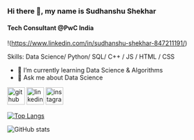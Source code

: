 ### Hi there 👋, my name is Sudhanshu Shekhar
#### Tech Consultant @PwC India
!(https://www.linkedin.com/in/sudhanshu-shekhar-847211191/)


Skills: Data Science/ Python/ SQL/ C++ / JS / HTML / CSS

- 🌱 I’m currently learning Data Science & Algorithms 
- 💬 Ask me about Data Science 


[<img src='https://cdn.jsdelivr.net/npm/simple-icons@3.0.1/icons/github.svg' alt='github' height='40'>](https://github.com/sudh042001)  [<img src='https://cdn.jsdelivr.net/npm/simple-icons@3.0.1/icons/linkedin.svg' alt='linkedin' height='40'>](https://www.linkedin.com/in/https://www.linkedin.com/in/sudhanshu-shekhar-847211191//)  [<img src='https://cdn.jsdelivr.net/npm/simple-icons@3.0.1/icons/instagram.svg' alt='instagram' height='40'>](https://www.instagram.com/sudhanshu_s24/)  

[![Top Langs](https://github-readme-stats.vercel.app/api/top-langs/?username=sudh042001)](https://github.com/anuraghazra/github-readme-stats)

![GitHub stats](https://github-readme-stats.vercel.app/api?username=sudh042001&show_icons=true)  



